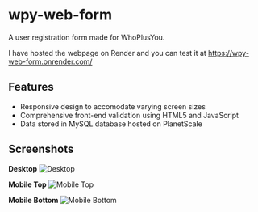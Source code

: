 # wpy-web-form

A user registration form made for WhoPlusYou.

I have hosted the webpage on Render and you can test it at https://wpy-web-form.onrender.com/

## Features

- Responsive design to accomodate varying screen sizes
- Comprehensive front-end validation using HTML5 and JavaScript
- Data stored in MySQL database hosted on PlanetScale

## Screenshots

**Desktop**
![Desktop](https://i.imgur.com/pYN6625.png)

**Mobile Top**
![Mobile Top](https://i.imgur.com/0yzbRhb.png)

**Mobile Bottom**
![Mobile Bottom](https://i.imgur.com/j6dCCnk.png)




